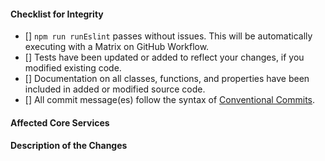 
#### Checklist for Integrity
<!-- Please remove any items that do not apply. For completed items, change [] to [x]. -->

- [] `npm run runEslint` passes without issues. This will be automatically executing with a Matrix on GitHub Workflow.
- [] Tests have been updated or added to reflect your changes, if you modified existing code.
- [] Documentation on all classes, functions, and properties have been included in added or modified source code.
- [] All commit message(es) follow the syntax of [Conventional Commits](https://www.conventionalcommits.org/en/v1.0.0-beta.2/#summary).

#### Affected Core Services
<!-- Please specify any specific areas that may affected by these changes. -->

#### Description of the Changes
<!-- Brief description of the changes you are integrating. If you are adding new features, describe their purpose and what they do. -->
